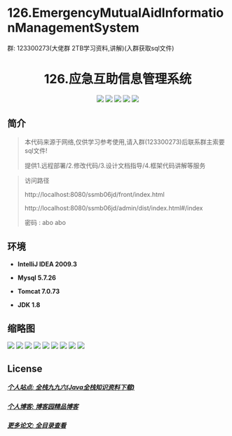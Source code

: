 
# 126.EmergencyMutualAidInformationManagementSystem

<p>群: 123300273(大佬群 2TB学习资料,讲解)(入群获取sql文件)</p>

<p><h1 align="center">126.应急互助信息管理系统</h1></p>


<p align="center">
	<img src="https://img.shields.io/badge/jdk-1.8-orange.svg"/>
    <img src="https://img.shields.io/badge/spring-5.x-lightgrey.svg"/>
    <img src="https://img.shields.io/badge/springmvc-5.x-yellow.svg"/>
    <img src="https://img.shields.io/badge/mybatis-5.x-blue.svg"/>
    <img src="https://img.shields.io/badge/vue-3.x-blue.svg"/>
</p>

## 简介


> 本代码来源于网络,仅供学习参考使用,请入群(123300273)后联系群主索要sql文件!
>
> 提供1.远程部署/2.修改代码/3.设计文档指导/4.框架代码讲解等服务

>访问路径
>
> http://localhost:8080/ssmb06jd/front/index.html
>
> http://localhost:8080/ssmb06jd/admin/dist/index.html#/index
>
> 密码 : abo abo


## 环境

- <b>IntelliJ IDEA 2009.3</b>

- <b>Mysql 5.7.26</b>

- <b>Tomcat 7.0.73</b>

- <b>JDK 1.8</b>




## 缩略图

![](https://img2022.cnblogs.com/blog/588112/202206/588112-20220622091209868-644210282.png)
![](https://img2022.cnblogs.com/blog/588112/202206/588112-20220622091220430-880810853.png)
![](https://img2022.cnblogs.com/blog/588112/202206/588112-20220622091225844-175533266.png)
![](https://img2022.cnblogs.com/blog/588112/202206/588112-20220622091232223-1296445053.png)
![](https://img2022.cnblogs.com/blog/588112/202206/588112-20220622091237753-397663898.png)
![](https://img2022.cnblogs.com/blog/588112/202206/588112-20220622091242288-2145779337.png)
![](https://img2022.cnblogs.com/blog/588112/202206/588112-20220622091247089-2029477181.png)
![](https://img2022.cnblogs.com/blog/588112/202206/588112-20220622091252093-628587958.png)
![](https://img2022.cnblogs.com/blog/588112/202206/588112-20220622091256677-1995995733.png)


## License

##### [个人站点: 全栈九九六(Java全栈知识资料下载)](https://www.blog996.com/)
##### [个人博客: 博客园精品博客](https://www.cnblogs.com/yysbolg/)
##### [更多论文: 全目录查看](https://www.blog996.com/md/2021-09-22-1632317852192.html)



